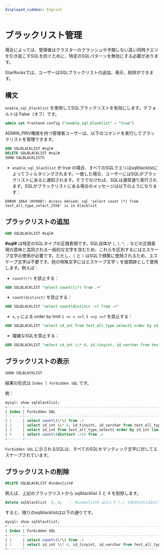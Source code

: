```yaml
---
displayed_sidebar: English
---
```


# ブラックリスト管理

場合によっては、管理者はクラスターのクラッシュや予期しない高い同時クエリを引き起こすSQLを防ぐために、特定のSQLパターンを無効にする必要があります。

StarRocksでは、ユーザーはSQLブラックリストの追加、表示、削除ができます。

## 構文

`enable_sql_blacklist` を使用してSQLブラックリストを有効にします。デフォルトは False（オフ）です。

~~~sql
admin set frontend config ("enable_sql_blacklist" = "true")
~~~

ADMIN_PRIV権限を持つ管理者ユーザーは、以下のコマンドを実行してブラックリストを管理できます。

~~~sql
ADD SQLBLACKLIST #sql# 
DELETE SQLBLACKLIST #sql# 
SHOW SQLBLACKLISTS  
~~~

* `enable_sql_blacklist` が true の場合、すべてのSQLクエリはsqlblacklistによってフィルタリングされます。一致した場合、ユーザーにはSQLがブラックリストにあると通知されます。そうでなければ、SQLは通常通り実行されます。SQLがブラックリストにある場合のメッセージは以下のようになります：

`ERROR 1064 (HY000): Access denied; sql 'select count (*) from test_all_type_select_2556' is in blacklist`

## ブラックリストの追加

~~~sql
ADD SQLBLACKLIST #sql#
~~~

**#sql#** は特定のSQLタイプの正規表現です。SQL自体が `(`, `)`, `*`, `.` などの正規表現の意味と混同される一般的な文字を含むため、これらを区別するにはエスケープ文字の使用が必要です。ただし、`(` と `)` はSQLで頻繁に使用されるため、エスケープ文字は不要です。他の特殊文字にはエスケープ文字 `\` を接頭辞として使用します。例えば：

* `count(\*)` を禁止する：

~~~sql
ADD SQLBLACKLIST "select count(\\*) from .+"
~~~

* `count(distinct)` を禁止する：

~~~sql
ADD SQLBLACKLIST "select count(distinct .+) from .+"
~~~

* `x`, `y` による order by limit `1 <= x <=7`, `5 <=y <=7` を禁止する：

~~~sql
ADD SQLBLACKLIST "select id_int from test_all_type_select1 order by id_int limit [1-7], [5-7]"
~~~

* 複雑なSQLを禁止する：

~~~sql
ADD SQLBLACKLIST "select id_int \\* 4, id_tinyint, id_varchar from test_all_type_nullable except select id_int, id_tinyint, id_varchar from test_basic except select (id_int \\* 9 \\- 8) \\/ 2, id_tinyint, id_varchar from test_all_type_nullable2 except select id_int, id_tinyint, id_varchar from test_basic_nullable"
~~~

## ブラックリストの表示

~~~sql
SHOW SQLBLACKLIST
~~~

結果の形式は `Index | Forbidden SQL` です。

例：

~~~sql
mysql> show sqlblacklist;
+-------+--------------------------------------------------------------------------------------------------------------------------------------------------------------------------------------------------------------------------------------------------------------------------------------------------------+
| Index | Forbidden SQL                                                                                                                                                                                                                                                                                          |
+-------+--------------------------------------------------------------------------------------------------------------------------------------------------------------------------------------------------------------------------------------------------------------------------------------------------------+
| 1     | select count\(\*\) from .+                                                                                                                                                                                                                                                                             |
| 2     | select id_int \\* 4, id_tinyint, id_varchar from test_all_type_nullable except select id_int, id_tinyint, id_varchar from test_basic except select \(id_int \\* 9 \\- 8\) \\/ 2, id_tinyint, id_varchar from test_all_type_nullable2 except select id_int, id_tinyint, id_varchar from test_basic_nullable |
| 3     | select id_int from test_all_type_select1 order by id_int limit [1-7], [5-7]                                                                                                                                                                                                                            |
| 4     | select count\(distinct .+\) from .+                                                                                                                                                                                                                                                                    |
+-------+--------------------------------------------------------------------------------------------------------------------------------------------------------------------------------------------------------------------------------------------------------------------------------------------------------+

~~~

`Forbidden SQL` に示されるSQLは、すべてのSQLセマンティック文字に対してエスケープされています。

## ブラックリストの削除

~~~sql
DELETE SQLBLACKLIST #indexlist#
~~~

例えば、上記のブラックリストから sqlblacklist 3 と 4 を削除します。

~~~sql
delete sqlblacklist  3, 4;   -- #indexlist# はカンマ (,) で区切られたIDのリストです。
~~~

すると、残りのsqlblacklistは以下の通りです。

~~~sql
mysql> show sqlblacklist;
+-------+--------------------------------------------------------------------------------------------------------------------------------------------------------------------------------------------------------------------------------------------------------------------------------------------------------+
| Index | Forbidden SQL                                                                                                                                                                                                                                                                                          |
+-------+--------------------------------------------------------------------------------------------------------------------------------------------------------------------------------------------------------------------------------------------------------------------------------------------------------+
| 1     | select count\(\*\) from .+                                                                                                                                                                                                                                                                             |
| 2     | select id_int \\* 4, id_tinyint, id_varchar from test_all_type_nullable except select id_int, id_tinyint, id_varchar from test_basic except select \(id_int \\* 9 \\- 8\) \\/ 2, id_tinyint, id_varchar from test_all_type_nullable2 except select id_int, id_tinyint, id_varchar from test_basic_nullable |
+-------+--------------------------------------------------------------------------------------------------------------------------------------------------------------------------------------------------------------------------------------------------------------------------------------------------------+

~~~
